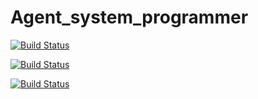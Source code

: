 # Agent_system_programmer

[![Build Status](https://travis-ci.org/DenShab/Agent_system_programmer.svg?branch=master)](https://travis-ci.org/DenShab/Agent_system_programmer)

[![Build Status](https://travis-ci.org/DenShab/Agent_system_programmer.svg?branch=master)](https://travis-ci.org/DenShab/Agent_system_programmer)

[![Build Status](https://travis-ci.org/DenShab/Agent_system_programmer.svg?branch=master2)](https://travis-ci.org/DenShab/Agent_system_programmer)
